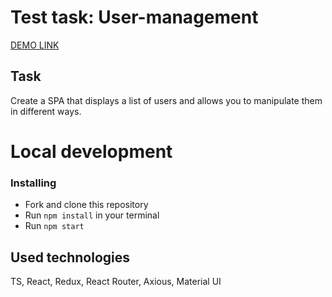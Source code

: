 # Test task: User-management

[DEMO LINK](https://vitalikstrog.github.io/user-management/)

## Task

Create a SPA that displays a list of users and allows you to manipulate them in different ways.

# Local development

### Installing
* Fork and clone this repository
* Run `npm install` in your terminal
* Run `npm start`

## Used technologies
TS, React, Redux, React Router, Axious, Material UI
